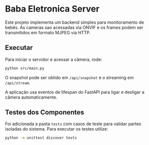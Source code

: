 # Baba Eletronica Server

Este projeto implementa um backend simples para monitoramento de bebês.
As cameras sao acessadas via ONVIF e os frames podem ser transmitidos
em formato MJPEG via HTTP.

## Executar

Para iniciar o servidor e acessar a câmera, rode:

```bash
python src/main.py
```

O snapshot pode ser obtido em `/api/snapshot` e o streaming em `/api/stream`.

A aplicação usa eventos de lifespan do FastAPI para ligar e desligar a câmera
automaticamente.

## Testes dos Componentes

Foi adicionada a pasta `tests` com casos de teste para validar partes
isoladas do sistema. Para executar os testes utilize:

```bash
python -m unittest discover tests
```
